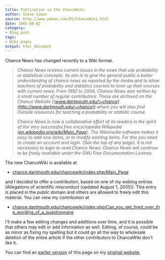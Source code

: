 ```yaml
---
title: Publication in the ChanceWiki
author: Steve Simon
source: http://www.pmean.com/05/ChanceWiki.html
date: 2005-08-02
category:
- Blog post
tags:
- Wiki pages
output: html_document
---
```

Chance News has changed recently to a Wiki format.

> *Chance News reviews current issues in the news that use probability
> or statistical concepts. Its aim is to give the general public a
> better understanding of chance news as reported by the media and to
> allow teachers of probability and statistics courses to liven up their
> courses with current news. From 1992 to 2004, Chance News was written
> by a small number of regular contributors. These are archived on the
> Chance Website
> [(www.dartmouth.edu/\~chance](http://www.dartmouth.edu/~chance)) where
> you will also find Outside resources for teaching a probability or
> statistic course.*
>
> *Chance News is now a collaborative effort of its readers in the
> spirit of the very successful free encyclopedia Wikipedia
> [(en.wikipedia.org/wiki/Main\_Page](http://en.wikipedia.org/wiki/Main_Page)).
> The Wikimedia software makes it easy to add new items, or to modify
> existing items. For this you need to create an account and login. (See
> the top of any page). It is not necessary to login to read Chance
> News. Chance News will continue to be freely available under the GNU
> Free Documentation License.*

The new ChanceWiki is available at

-   [chance.dartmouth.edu/chancewiki/index.php/Main\_Page](http://chance.dartmouth.edu/chancewiki/index.php/Main_Page)

and I decided to offer a contribution, based on one of my weblog entries
(Allegations of scientific misconduct (updated August 1, 2005)). This
entry is placed in the public domain and others are allowed to freely
edit this material. You can view my contribution at

-   [chance.dartmouth.edu/chancewiki/index.php/Can\_you\_get\_fired\_over\_the\_wording\_of\_a\_questionnaire](http://chance.dartmouth.edu/chancewiki/index.php/Can_you_get_fired_over_the_wording_of_a_questionnaire)

I\'ll make a few editing changes and additions over time, and it is
possible that others may edit or add information as well. Editing, of
course, could be as minor as fixing my spelling but it could go all the
way to wholesale deletion of the entire article if the other
contributors to ChanceWiki don\'t like it.

You can find an [earlier version](http://www.pmean.com/05/ChanceWiki.html) of this page on my [original website](http://www.pmean.com/original_site.html).
